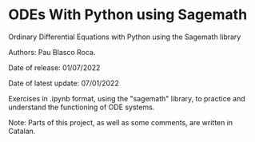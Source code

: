 # ODEs With Python using Sagemath
Ordinary Differential Equations with Python using the Sagemath library

Authors: Pau Blasco Roca.

Date of release: 01/07/2022

Date of latest update: 07/01/2022

Exercises in .ipynb format, using the "sagemath" library, to practice and understand the functioning of ODE systems.

Note: Parts of this project, as well as some comments, are written in Catalan.
